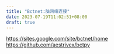 ```yaml
---
title: "Bctnet:脑网络连接"
date: 2023-07-19T11:02:51+08:00
draft: true
---
```



https://sites.google.com/site/bctnet/home
https://github.com/aestrivex/bctpy